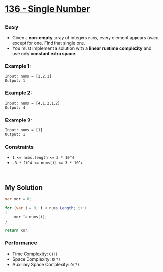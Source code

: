 [leet]: https://leetcode.com/problems/single-number/

# [136 - Single Number][leet]

## ```Easy```

- Given a **non-empty** array of integers `nums`, every element appears _twice_ except for one. Find that single one.
- You must implement a solution with a **linear runtime complexity** and use only **constant extra space**.

### Example 1:

```
Input: nums = [2,2,1]
Output: 1
```

### Example 2:

```
Input: nums = [4,1,2,1,2]
Output: 4
```

### Example 3:

```
Input: nums = [1]
Output: 1
```

### Constraints

- ```1 <= nums.length <= 3 * 10^4```
- ```-3 * 10^4 <= nums[i] <= 3 * 10^4```

<br>

## My Solution

```cs
var xor = 0;

for (var i = 0; i < nums.Length; i++)
{
    xor ^= nums[i];
}

return xor;
```

### Performance

- Time Complexity: ```O(?)```
- Space Complexity: ```O(?)```
- Auxiliary Space Complexity: ```O(?)```

